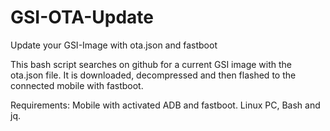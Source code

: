 # GSI-OTA-Update
Update your GSI-Image with ota.json and fastboot

This bash script searches on github for a current GSI image with the ota.json file.
It is downloaded, decompressed and then flashed to the connected mobile with fastboot.

Requirements: Mobile with activated ADB and fastboot. Linux PC, Bash and jq.
